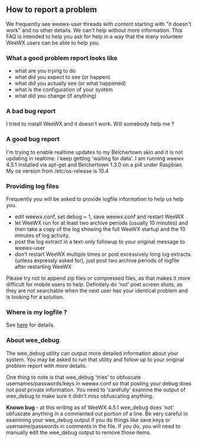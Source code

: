 ## How to report a problem

We frequently see weewx-user threads with content starting with "it doesn't work" and no other details.  We can't help without more information.  This FAQ is intended to help you ask for help in a way that the many volunteer WeeWX users can be able to help you.

### What a good problem report looks like

* what are you trying to do
* what did you expect to see (or happen)
* what did you actually see (or what happened)
* what is the configuration of your system
* what did you change (if anything)


### A bad bug report

I tried to install WeeWX and it doesn't work.  Will somebody help me ?


### A good bug report

I'm trying to enable realtime updates to my Belchertown skin and it is not updating in realtime.  I keep getting 'waiting for data'.  I am running weewx 4.5.1 installed via apt-get and Belchertown 1.3.0 on a pi4 under Raspbian. My os version from /etc/os-release is 10.4


### Providing log files

Frequently you will be asked to provide logfile information to help us help you.
* edit weewx.conf, set debug = 1, save weewx.conf and restart WeeWX
* let WeeWX run for at least two archive periods (usually 10 minutes) and then take a copy of the log showing the full WeeWX startup and the 10 minutes of log activity.
* post the log extract in a text-only followup to your original message to weewx-user
* don’t restart WeeWX multiple times or post excessively long log extracts (unless expressly asked for), just post two archive periods of logfile after restarting WeeWX

Please try not to append zip files or compressed files, as that makes it more difficult for mobile users to help.  Definitely do 'not' post screen shots, as they are not searchable when the next user has your identical problem and is looking for a solution.

### Where is my logfile ?
See [here](faq-where-are-my-logs) for details

### About wee_debug

The wee_debug utility can output more detailed information about your system.  You may be asked to run that utility and follow up to your original problem report with more details.

One thing to note is that wee_debug 'tries' to obfuscate usernames/passwords/keys in weewx.conf so that posting your debug does not post private information.  You need to 'carefully' examine the output of wee_debug to make sure it didn't miss obfuscating anything.

<b>Known bug</b> - at this writing as of WeeWX 4.5.1 wee_debug does 'not' obfuscate anything in a commented out portion of a line.  Be very careful in examining your wee_debug output if you do things like save keys or username/passwords in comments in the file.  If you do, you will need to manually edit the wee_debug output to remove those items.

